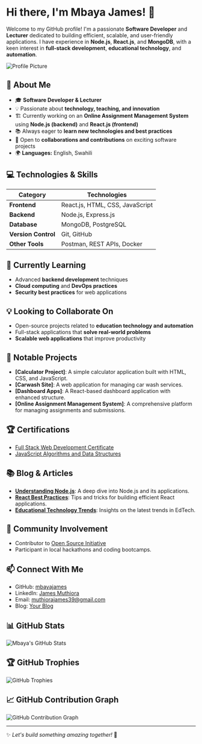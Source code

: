 # Hi there, I'm Mbaya James! 👋

Welcome to my GitHub profile! I'm a passionate **Software Developer** and **Lecturer** dedicated to building efficient, scalable, and user-friendly applications. I have experience in **Node.js**, **React.js**, and **MongoDB**, with a keen interest in **full-stack development**, **educational technology**, and **automation**.

![Profile Picture](https://via.placeholder.com/150) <!-- Replace with a link to your profile picture -->

## 🚀 About Me
- 🎓 **Software Developer & Lecturer**
- 💡 Passionate about **technology, teaching, and innovation**
- 🏗️ Currently working on an **Online Assignment Management System** using **Node.js (backend)** and **React.js (frontend)**
- 📚 Always eager to **learn new technologies and best practices**
- 🤝 Open to **collaborations and contributions** on exciting software projects
- 🌍 **Languages:** English, Swahili

## 💻 Technologies & Skills
| Category      | Technologies                             |
|---------------|-----------------------------------------|
| **Frontend**  | React.js, HTML, CSS, JavaScript        |
| **Backend**   | Node.js, Express.js                    |
| **Database**  | MongoDB, PostgreSQL                     |
| **Version Control** | Git, GitHub                      |
| **Other Tools** | Postman, REST APIs, Docker            |

## 🌱 Currently Learning
- Advanced **backend development** techniques
- **Cloud computing** and **DevOps practices**
- **Security best practices** for web applications

## 💡 Looking to Collaborate On
- Open-source projects related to **education technology and automation**
- Full-stack applications that **solve real-world problems**
- **Scalable web applications** that improve productivity

## 🌟 Notable Projects
- **[Calculator Project]**: A simple calculator application built with HTML, CSS, and JavaScript.
- **[Carwash Site]**: A web application for managing car wash services.
- **[Dashboard Apps]**: A React-based dashboard application with enhanced structure.
- **[Online Assignment Management System]**: A comprehensive platform for managing assignments and submissions.

## 🏆 Certifications
- [Full Stack Web Development Certificate](#) <!-- Replace with link to your certification -->
- [JavaScript Algorithms and Data Structures](#) <!-- Replace with link to your certification -->

## 📚 Blog & Articles
- **[Understanding Node.js](#)**: A deep dive into Node.js and its applications.
- **[React Best Practices](#)**: Tips and tricks for building efficient React applications.
- **[Educational Technology Trends](#)**: Insights on the latest trends in EdTech.

## 🤝 Community Involvement
- Contributor to [Open Source Initiative](#) <!-- Replace with link if applicable -->
- Participant in local hackathons and coding bootcamps.

## 📫 Connect With Me
- GitHub: [mbayajames](https://github.com/mbayajames)
- LinkedIn: [James Muthiora](https://www.linkedin.com/in/james-muthiora-89915a271/)
- Email: [muthiorajames39@gmail.com](mailto:muthiorajames39@gmail.com)
- Blog: [Your Blog](#) <!-- Replace with link to your blog -->

## 📊 GitHub Stats
![Mbaya's GitHub Stats](https://github-readme-stats.vercel.app/api?username=mbayajames&show_icons=true&theme=radical)

## 🏆 GitHub Trophies
![GitHub Trophies](https://github-profile-trophy.vercel.app/?username=mbayajames&theme=darkhub)

## 📈 GitHub Contribution Graph
![GitHub Contribution Graph](https://activity-graph.herokuapp.com/graph?username=mbayajames&theme=react-dark)

---

✨ _Let's build something amazing together!_ 🚀
